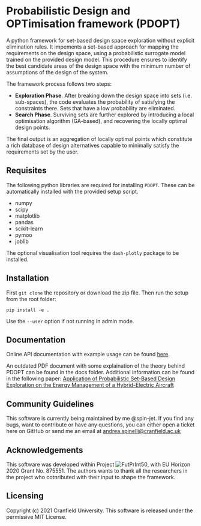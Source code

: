 # Probabilistic Design and OPTimisation framework (PDOPT)

A python framework for set-based design space exploration without explicit elimination rules. 
It impements a set-based approach for mapping the requirements on the design space, using a probabilistic surrogate model trained on the provided design model. 
This procedure ensures to identify the best candidate areas of the design space with the minimum number of assumptions of the design of the system.

The framework process follows two steps: 

- **Exploration Phase**. After breaking down the design space into sets (i.e. sub-spaces), the code evaluates the probability of satisfying the constraints there. Sets that have a low probability are eliminated.
- **Search Phase**. Surviving sets are further explored by introducing a local optimisation algorithm (GA-based), and recovering the locally optimal design points.

The final output is an aggregation of locally optimal points which constitute a rich database of design alternatives capable to minimally satisfy the requirements set by the user.

## Requisites

The following python libraries are required for installing `PDOPT`. 
These can be automatically installed with the provided setup script.

- numpy
- scipy
- matplotlib
- pandas
- scikit-learn
- pymoo
- joblib

The optional visualisation tool requires the `dash-plotly` package to be installed.

## Installation

First `git clone` the repository or download the zip file.
Then run the setup from the root folder:

```
pip install -e .
```

Use the `--user` option if not running in admin mode.

## Documentation

Online API documentation with example usage can be found [here](https://pdopt-code.readthedocs.io/en/latest/).

An outdated PDF document with some explaination of the theory behind PDOPT can be found in the docs folder.
Additional information can be found in the following paper: [Application of Probabilistic Set-Based Design Exploration on the Energy Management of a Hybrid-Electric Aircraft
](https://www.mdpi.com/2226-4310/9/3/147)

## Community Guidelines

This software is currently being maintained by me @spin-jet. If you find any bugs, want to contribute or have any questions, you can either open a ticket here on GitHub or send me an email at andrea.spinelli@cranfield.ac.uk 


## Acknowledgements

This software was developed within Project ![FutPrInt50](https://futprint50.eu/), with EU Horizon 2020 Grant No. 875551.
The authors wants to thank all the researchers in the project who cotnributed with their input to shape the framework.

## Licensing

Copyright (c) 2021 Cranfield University. This software is released under the permissive MIT License.

